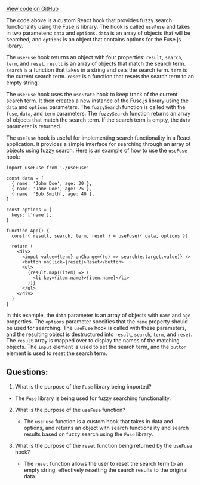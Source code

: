 [View code on GitHub](zoo-labs/zoo/blob/master/core/src/hooks/useFuse.ts)

The code above is a custom React hook that provides fuzzy search functionality using the Fuse.js library. The hook is called `useFuse` and takes in two parameters: `data` and `options`. `data` is an array of objects that will be searched, and `options` is an object that contains options for the Fuse.js library.

The `useFuse` hook returns an object with four properties: `result`, `search`, `term`, and `reset`. `result` is an array of objects that match the search term. `search` is a function that takes in a string and sets the search term. `term` is the current search term. `reset` is a function that resets the search term to an empty string.

The `useFuse` hook uses the `useState` hook to keep track of the current search term. It then creates a new instance of the Fuse.js library using the `data` and `options` parameters. The `fuzzySearch` function is called with the `fuse`, `data`, and `term` parameters. The `fuzzySearch` function returns an array of objects that match the search term. If the search term is empty, the `data` parameter is returned.

The `useFuse` hook is useful for implementing search functionality in a React application. It provides a simple interface for searching through an array of objects using fuzzy search. Here is an example of how to use the `useFuse` hook:

```
import useFuse from './useFuse'

const data = [
  { name: 'John Doe', age: 30 },
  { name: 'Jane Doe', age: 25 },
  { name: 'Bob Smith', age: 40 },
]

const options = {
  keys: ['name'],
}

function App() {
  const { result, search, term, reset } = useFuse({ data, options })

  return (
    <div>
      <input value={term} onChange={(e) => search(e.target.value)} />
      <button onClick={reset}>Reset</button>
      <ul>
        {result.map((item) => (
          <li key={item.name}>{item.name}</li>
        ))}
      </ul>
    </div>
  )
}
```

In this example, the `data` parameter is an array of objects with `name` and `age` properties. The `options` parameter specifies that the `name` property should be used for searching. The `useFuse` hook is called with these parameters, and the resulting object is destructured into `result`, `search`, `term`, and `reset`. The `result` array is mapped over to display the names of the matching objects. The `input` element is used to set the search term, and the `button` element is used to reset the search term.
## Questions: 
 1. What is the purpose of the `Fuse` library being imported?
   - The `Fuse` library is being used for fuzzy searching functionality.
   
2. What is the purpose of the `useFuse` function?
   - The `useFuse` function is a custom hook that takes in data and options, and returns an object with search functionality and search results based on fuzzy search using the `Fuse` library.
   
3. What is the purpose of the `reset` function being returned by the `useFuse` hook?
   - The `reset` function allows the user to reset the search term to an empty string, effectively resetting the search results to the original data.